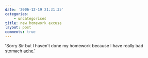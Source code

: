 ```yaml
---
date: '2006-12-19 21:31:35'
categories:
    - uncategorised
title: new homework excuse
layout: post
comments: true
---
```

'Sorry Sir but I haven't done my homework because I have really bad
stomach
[ache](http://news.bbc.co.uk/1/hi/england/west_yorkshire/6193021.stm).'
